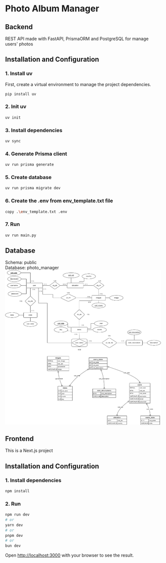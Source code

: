 # Photo Album Manager

## Backend

REST API made with FastAPI, PrismaORM and PostgreSQL for manage users' photos

## Installation and Configuration

### 1. Install uv

First, create a virtual environment to manage the project dependencies.

```bash
pip install uv
```

### 2. Init uv

```bash
uv init
```

### 3. Install dependencies

```bash
uv sync
```

### 4. Generate Prisma client

```bash
uv run prisma generate
```

### 5. Create database

```bash
uv run prisma migrate dev
```

### 6. Create the .env from env_template.txt file

```bash
copy .\env_template.txt .env
```

### 7. Run

```bash
uv run main.py
```

## Database

Schema: public  
Database: photo_manager  
<img src="https://github.com/Gokruzk/photo_manager/blob/main/Backend/db_diagram.png" height=500 width=700 alt="database model">

## Frontend

This is a Next.js project

## Installation and Configuration

### 1. Install dependencies

```bash
npm install
```

### 2. Run

```bash
npm run dev
# or
yarn dev
# or
pnpm dev
# or
bun dev
```

Open [http://localhost:3000](http://localhost:3000) with your browser to see the result.

